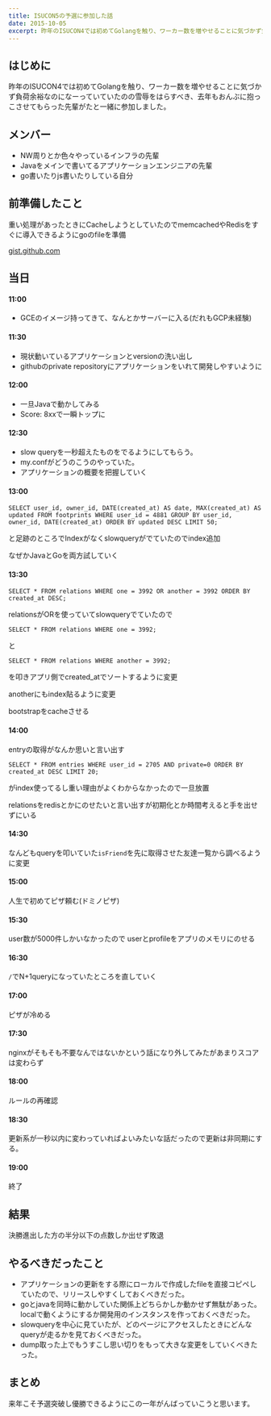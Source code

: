 ```yaml
---
title: ISUCON5の予選に参加した話
date: 2015-10-05
excerpt: 昨年のISUCON4では初めてGolangを触り、ワーカー数を増やせることに気づかず負荷余裕なのになーっていていたのの雪辱をはらすべき、去年もおんぶに抱っこさせてもらった先輩がたと一緒に参加しました。
---
```


## はじめに
昨年のISUCON4では初めてGolangを触り、ワーカー数を増やせることに気づかず負荷余裕なのになーっていていたのの雪辱をはらすべき、去年もおんぶに抱っこさせてもらった先輩がたと一緒に参加しました。

## メンバー

- NW周りとか色々やっているインフラの先輩
- Javaをメインで書いてるアプリケーションエンジニアの先輩
- go書いたりjs書いたりしている自分

## 前準備したこと

重い処理があったときにCacheしようとしていたのでmemcachedやRedisをすぐに導入できるようにgoのfileを準備

[gist.github.com](https://gist.github.com/yudppp/e3e3cbbe0bdd2143ec50)

## 当日

#### 11:00
- GCEのイメージ持ってきて、なんとかサーバーに入る(だれもGCP未経験)

#### 11:30
- 現状動いているアプリケーションとversionの洗い出し
- githubのprivate repositoryにアプリケーションをいれて開発しやすいように

#### 12:00
- 一旦Javaで動かしてみる
- Score: 8xxで一瞬トップに

#### 12:30
- slow queryを一秒超えたものをでるようにしてもらう。
- my.confがどうのこうのやっていた。
- アプリケーションの概要を把握していく

#### 13:00

```
SELECT user_id, owner_id, DATE(created_at) AS date, MAX(created_at) AS updated FROM footprints WHERE user_id = 4881 GROUP BY user_id, owner_id, DATE(created_at) ORDER BY updated DESC LIMIT 50;
```

と足跡のところでIndexがなくslowqueryがでていたのでindex追加

なぜかJavaとGoを両方試していく

#### 13:30
```
SELECT * FROM relations WHERE one = 3992 OR another = 3992 ORDER BY created_at DESC;
```
relationsがORを使っていてslowqueryでていたので
```
SELECT * FROM relations WHERE one = 3992;
```
と
```
SELECT * FROM relations WHERE another = 3992;
```
を叩きアプリ側でcreated_atでソートするように変更

anotherにもindex貼るように変更

bootstrapをcacheさせる

#### 14:00

entryの取得がなんか思いと言い出す

```
SELECT * FROM entries WHERE user_id = 2705 AND private=0 ORDER BY created_at DESC LIMIT 20;
```

がindex使ってるし重い理由がよくわからなかったので一旦放置

relationsをredisとかにのせたいと言い出すが初期化とか時間考えると手を出せずにいる

#### 14:30
なんどもqueryを叩いていた`isFriend`を先に取得させた友達一覧から調べるように変更

#### 15:00
人生で初めてピザ頼む(ドミノピザ)

#### 15:30
user数が5000件しかいなかったので
userとprofileをアプリのメモリにのせる

#### 16:30
`/`でN+1queryになっていたところを直していく


#### 17:00
ピザが冷める

#### 17:30
nginxがそもそも不要なんではないかという話になり外してみたがあまりスコアは変わらず

#### 18:00

ルールの再確認

#### 18:30
更新系が一秒以内に変わっていればよいみたいな話だったので更新は非同期にする。


#### 19:00
終了

## 結果
決勝進出した方の半分以下の点数しか出せず敗退


## やるべきだったこと

- アプリケーションの更新をする際にローカルで作成したfileを直接コピペしていたので、リリースしやすくしておくべきだった。
- goとjavaを同時に動かしていた関係上どちらかしか動かせず無駄があった。
localで動くようにするか開発用のインスタンスを作っておくべきだった。
- slowqueryを中心に見ていたが、どのページにアクセスしたときにどんなqueryが走るかを見ておくべきだった。
- dump取った上でもうすこし思い切りをもって大きな変更をしていくべきたった。

## まとめ

来年こそ予選突破し優勝できるようにこの一年がんばっていこうと思います。
